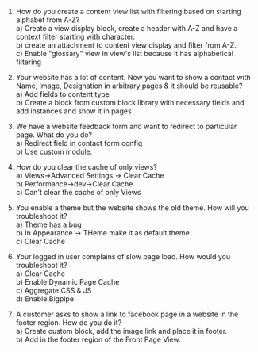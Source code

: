 1) How do you create a content view list with filtering based on starting alphabet from A-Z? <br>
  a) Create a view display block, create a header with A-Z and have a context filter starting with character.<br>
  b) create an attachment to content view display and filter from A-Z.<br>
  c) Enable "glossary" view in view's list because it has alphabetical filtering<br>

2) Your website has a lot of content. Now you want to show a contact with Name, Image, Designation in arbitrary pages & it should be reusable? <br>
  a) Add fields to content type <br>
  b) Create a block from custom block library with necessary fields and add instances and show it in pages<br>

3) We have a website feedback form and want to redirect to particular page. What do you do?<br>
  a) Redirect field in contact form config<br>
  b) Use custom module. <br>

4) How do you clear the cache of only views?<br>
  a) Views->Advanced Settings -> Clear Cache <br>
  b) Performance->dev->Clear Cache <br>
  c) Can't clear the cache of only Views <br>

5) You enable a theme but the website shows the old theme. How will you troubleshoot it?<br>
  a) Theme has a bug <br>
  b) In Appearance -> THeme make it as default theme <br>
  c) Clear Cache <br>
  
6) Your logged in user complains of slow page load. How would you troubleshoot it? <br>
  a) Clear Cache <br>
  b) Enable Dynamic Page Cache <br>
  c) Aggregate CSS & JS<br>
  d) Enable Bigpipe<br>

7) A customer asks to show a link to facebook page in a website in the footer region. How do you do it? <br>
  a) Create custom block, add the image link and place it in footer. <br>
  b) Add in the footer region of the Front Page View. <br>
